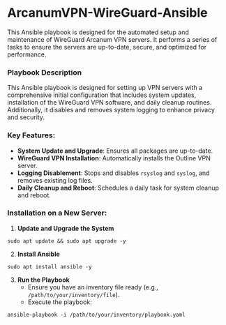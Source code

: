 # ArcanumVPN-WireGuard-Ansible
This Ansible playbook is designed for the automated setup and maintenance of WireGuard Arcanum VPN servers. It performs a series of tasks to ensure the servers are up-to-date, secure, and optimized for performance.

### Playbook Description

This Ansible playbook is designed for setting up VPN servers with a comprehensive initial configuration that includes system updates, installation of the WireGuard VPN software, and daily cleanup routines. Additionally, it disables and removes system logging to enhance privacy and security.

### Key Features:

- **System Update and Upgrade**: Ensures all packages are up-to-date.
- **WireGuard VPN Installation**: Automatically installs the Outline VPN server.
- **Logging Disablement**: Stops and disables `rsyslog` and `syslog`, and removes existing log files.
- **Daily Cleanup and Reboot**: Schedules a daily task for system cleanup and reboot.

### Installation on a New Server:

1. **Update and Upgrade the System**
```
sudo apt update && sudo apt upgrade -y
```

2. **Install Ansible**
```
sudo apt install ansible -y
```

3. **Run the Playbook**
   - Ensure you have an inventory file ready (e.g., `/path/to/your/inventory/file`).
   - Execute the playbook:
```
ansible-playbook -i /path/to/your/inventory/playbook.yaml
```
